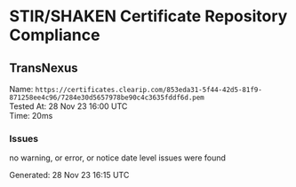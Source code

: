 # STIR/SHAKEN Certificate Repository Compliance

## TransNexus

Name: `https://certificates.clearip.com/853eda31-5f44-42d5-81f9-871258ee4c96/7284e30d5657978be90c4c3635fddf6d.pem`\
Tested At: 28 Nov 23 16:00 UTC\
Time: 20ms

### Issues

no warning, or error, or notice date level issues were found

Generated: 28 Nov 23 16:15 UTC